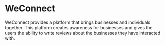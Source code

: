 # WeConnect

WeConnect provides a platform that brings businesses and individuals together.
This platform creates awareness for businesses and gives the users the ability to write reviews about the businesses they have interacted with.
